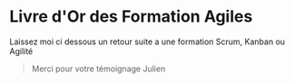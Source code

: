 # Livre d'Or des Formation Agiles

Laissez moi ci dessous un retour suite a une formation Scrum, Kanban ou Agilité










> Merci pour votre témoignage
> Julien